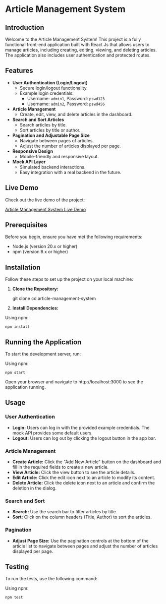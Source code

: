 # Article Management System

## Introduction

Welcome to the Article Management System! This project is a fully functional front-end application built with React Js that allows users to manage articles, including creating, editing, viewing, and deleting articles. The application also includes user authentication and protected routes.

## Features

- **User Authentication (Login/Logout)**
  - Secure login/logout functionality.
  - Example login credentials:
    - Username: `admin1`, Password: `pswd123`
    - Username: `admin2`, Password: `pswd456`
- **Article Management**
  - Create, edit, view, and delete articles in the dashboard.
- **Search and Sort Articles**
  - Search articles by title.
  - Sort articles by title or author.
- **Pagination and Adjustable Page Size**
  - Navigate between pages of articles.
  - Adjust the number of articles displayed per page.
- **Responsive Design**
  - Mobile-friendly and responsive layout.
- **Mock API Layer**
  - Simulated backend interactions.
  - Easy integration with a real backend in the future.

## Live Demo

Check out the live demo of the project:

[Article Management System Live Demo](https://article-management-system-eta.vercel.app/)

## Prerequisites

Before you begin, ensure you have met the following requirements:

- Node.js (version 20.x or higher)
- npm (version 9.x or higher)

## Installation

Follow these steps to set up the project on your local machine:

1. **Clone the Repository:**

    git clone
    cd article-management-system

2. **Install Dependencies:**

Using npm:

    npm install

## Running the Application

To start the development server, run:

Using npm:

    npm start

Open your browser and navigate to http://localhost:3000 to see the application running.

## Usage
### User Authentication

- **Login:** Users can log in with the provided example credentials. The mock API provides some default users.
- **Logout:** Users can log out by clicking the logout button in the app bar.

### Article Management

- **Create Article:** Click the "Add New Article" button on the dashboard and fill in the required fields to create a new article.
- **View Article:** Click the view button to see the article details.
- **Edit Article:** Click the edit icon next to an article to modify its content.
- **Delete Article:** Click the delete icon next to an article and confirm the deletion in the dialog.

### Search and Sort

- **Search:** Use the search bar to filter articles by title.
- **Sort:** Click on the column headers (Title, Author) to sort the articles.

### Pagination

- **Adjust Page Size:** Use the pagination controls at the bottom of the article list to navigate between pages and adjust the number of articles displayed per page.

## Testing

To run the tests, use the following command:

Using npm:

    npm test
